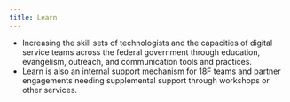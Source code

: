 ```yaml
---
title: Learn 
---
```


 - Increasing the skill sets of technologists and the capacities of digital service teams across the federal government through education, evangelism, outreach, and communication tools and practices.
 - Learn is also an internal support mechanism for 18F teams and partner engagements needing supplemental support through workshops or other services.

